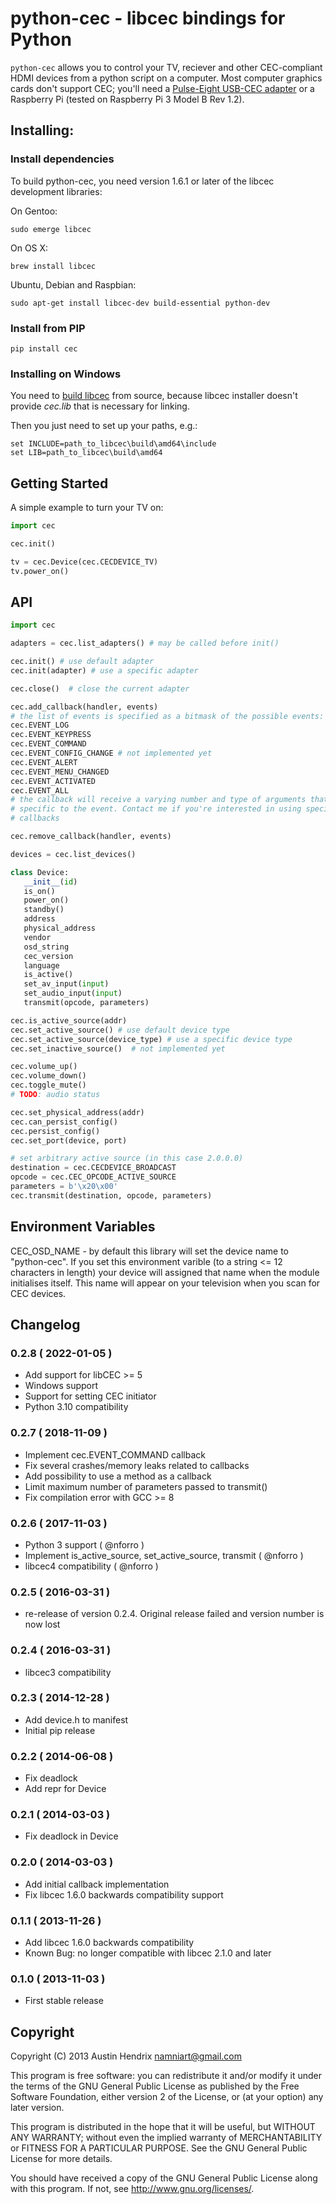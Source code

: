 # python-cec - libcec bindings for Python

`python-cec` allows you to control your TV, reciever and other CEC-compliant HDMI devices from a python script on a computer. Most computer graphics cards don't support CEC; you'll need a [Pulse-Eight USB-CEC adapter](http://www.pulse-eight.com/store/products/104-usb-hdmi-cec-adapter.aspx) or a Raspberry Pi (tested on Raspberry Pi 3 Model B Rev 1.2).

## Installing:

### Install dependencies
To build python-cec, you need version 1.6.1 or later of the libcec development libraries:

On Gentoo:
```
sudo emerge libcec
```

On OS X:
```
brew install libcec
```

Ubuntu, Debian and Raspbian:
```
sudo apt-get install libcec-dev build-essential python-dev
```

### Install from PIP

```
pip install cec
```

### Installing on Windows

You need to [build libcec](https://github.com/Pulse-Eight/libcec/blob/master/docs/README.windows.md) from source, because libcec installer doesn't provide *cec.lib* that is necessary for linking.

Then you just need to set up your paths, e.g.:
```
set INCLUDE=path_to_libcec\build\amd64\include
set LIB=path_to_libcec\build\amd64
```

## Getting Started

A simple example to turn your TV on:

```python
import cec

cec.init()

tv = cec.Device(cec.CECDEVICE_TV)
tv.power_on()
```

## API


```python
import cec

adapters = cec.list_adapters() # may be called before init()

cec.init() # use default adapter
cec.init(adapter) # use a specific adapter

cec.close()  # close the current adapter

cec.add_callback(handler, events)
# the list of events is specified as a bitmask of the possible events:
cec.EVENT_LOG
cec.EVENT_KEYPRESS
cec.EVENT_COMMAND
cec.EVENT_CONFIG_CHANGE # not implemented yet
cec.EVENT_ALERT
cec.EVENT_MENU_CHANGED
cec.EVENT_ACTIVATED
cec.EVENT_ALL
# the callback will receive a varying number and type of arguments that are
# specific to the event. Contact me if you're interested in using specific
# callbacks

cec.remove_callback(handler, events)

devices = cec.list_devices()

class Device:
   __init__(id)
   is_on()
   power_on()
   standby()
   address
   physical_address
   vendor
   osd_string
   cec_version
   language
   is_active()
   set_av_input(input)
   set_audio_input(input)
   transmit(opcode, parameters)

cec.is_active_source(addr)
cec.set_active_source() # use default device type
cec.set_active_source(device_type) # use a specific device type
cec.set_inactive_source()  # not implemented yet

cec.volume_up()
cec.volume_down()
cec.toggle_mute()
# TODO: audio status

cec.set_physical_address(addr)
cec.can_persist_config()
cec.persist_config()
cec.set_port(device, port)

# set arbitrary active source (in this case 2.0.0.0)
destination = cec.CECDEVICE_BROADCAST
opcode = cec.CEC_OPCODE_ACTIVE_SOURCE
parameters = b'\x20\x00'
cec.transmit(destination, opcode, parameters)
```


## Environment Variables

CEC_OSD_NAME - by default this library will set the device name to "python-cec". If you set this 
environment varible (to a string <= 12 characters in length) your device will assigned that name
when the module initialises itself. This name will appear on your television when you scan for CEC devices.


## Changelog

### 0.2.8 ( 2022-01-05 )
* Add support for libCEC >= 5
* Windows support
* Support for setting CEC initiator
* Python 3.10 compatibility

### 0.2.7 ( 2018-11-09 )
* Implement cec.EVENT_COMMAND callback
* Fix several crashes/memory leaks related to callbacks
* Add possibility to use a method as a callback
* Limit maximum number of parameters passed to transmit()
* Fix compilation error with GCC >= 8

### 0.2.6 ( 2017-11-03 )
* Python 3 support ( @nforro )
* Implement is_active_source, set_active_source, transmit ( @nforro )
* libcec4 compatibility ( @nforro )

### 0.2.5 ( 2016-03-31 )
* re-release of version 0.2.4. Original release failed and version number is now lost

### 0.2.4 ( 2016-03-31 )
* libcec3 compatibility

### 0.2.3 ( 2014-12-28 )
* Add device.h to manifest
* Initial pip release

### 0.2.2 ( 2014-06-08 )
* Fix deadlock
* Add repr for Device

### 0.2.1 ( 2014-03-03 )
* Fix deadlock in Device

### 0.2.0 ( 2014-03-03 )
* Add initial callback implementation
* Fix libcec 1.6.0 backwards compatibility support

### 0.1.1 ( 2013-11-26 )
* Add libcec 1.6.0 backwards compatibility
* Known Bug: no longer compatible with libcec 2.1.0 and later

### 0.1.0 ( 2013-11-03 )
* First stable release

## Copyright

Copyright (C) 2013 Austin Hendrix <namniart@gmail.com>

This program is free software: you can redistribute it and/or modify
it under the terms of the GNU General Public License as published by
the Free Software Foundation, either version 2 of the License, or
(at your option) any later version.

This program is distributed in the hope that it will be useful,
but WITHOUT ANY WARRANTY; without even the implied warranty of
MERCHANTABILITY or FITNESS FOR A PARTICULAR PURPOSE.  See the
GNU General Public License for more details.

You should have received a copy of the GNU General Public License
along with this program.  If not, see <http://www.gnu.org/licenses/>.
